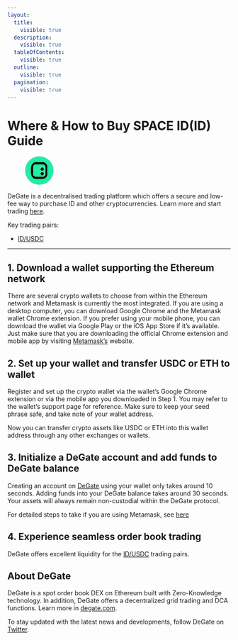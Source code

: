 ```yaml
---
layout:
  title:
    visible: true
  description:
    visible: true
  tableOfContents:
    visible: true
  outline:
    visible: true
  pagination:
    visible: true
---
```


# Where & How to Buy SPACE ID(ID) Guide

<figure><img src="../.gitbook/assets/id_0x2dff88a56767223a5529ea5960da7a3f5f7664061711367544097.jpg" alt="ID" width="64" style="border-radius: 50%;"><figcaption></figcaption></figure>

DeGate is a decentralised trading platform which offers a secure and low-fee way to purchase ID and other cryptocurrencies. Learn more and start trading [here](https://app.degate.com/trade/USDC/0x2dff88a56767223a5529ea5960da7a3f5f766406?utm_source=howtobuy).&#x20;

Key trading pairs:

* [ID/USDC](https://app.degate.com/trade/USDC/0x2dff88a56767223a5529ea5960da7a3f5f766406?utm_source=howtobuy)

***

## 1. Download a wallet supporting the Ethereum network

There are several crypto wallets to choose from within the Ethereum network and Metamask is currently the most integrated. If you are using a desktop computer, you can download Google Chrome and the Metamask wallet Chrome extension. If you prefer using your mobile phone, you can download the wallet via Google Play or the iOS App Store if it’s available. Just make sure that you are downloading the official Chrome extension and mobile app by visiting [Metamask’s](https://metamask.io/) website.

## 2. Set up your wallet and transfer USDC or ETH to wallet

Register and set up the crypto wallet via the wallet’s Google Chrome extension or via the mobile app you downloaded in Step 1. You may refer to the wallet’s support page for reference. Make sure to keep your seed phrase safe, and take note of your wallet address.&#x20;

Now you can transfer crypto assets like USDC or ETH into this wallet address through any other exchanges or wallets.

## 3. Initialize a DeGate account and add funds to DeGate balance

Creating an account on [DeGate](https://app.degate.com/?utm_source=ID_howtobuy) using your wallet only takes around 10 seconds. Adding funds into your DeGate balance takes around 30 seconds. Your assets will always remain non-custodial within the DeGate protocol.

For detailed steps to take if you are using Metamask, see [here](https://docs.degate.com/v/product_en/main-features/wallet-connectivity/metamask)

## 4. Experience seamless order book trading

DeGate offers excellent liquidity for the [ID/USDC](https://app.degate.com/trade/USDC/0x2dff88a56767223a5529ea5960da7a3f5f766406?utm_source=howtobuy) trading pairs.&#x20;

## About DeGate

DeGate is a spot order book DEX on Ethereum built with Zero-Knowledge technology. In addition, DeGate offers a decentralized grid trading and DCA functions.  Learn more in [degate.com](https://degate.com/?utm_source=ID_howtobuy).

To stay updated with the latest news and developments, follow DeGate on [Twitter](https://twitter.com/degatedex).
